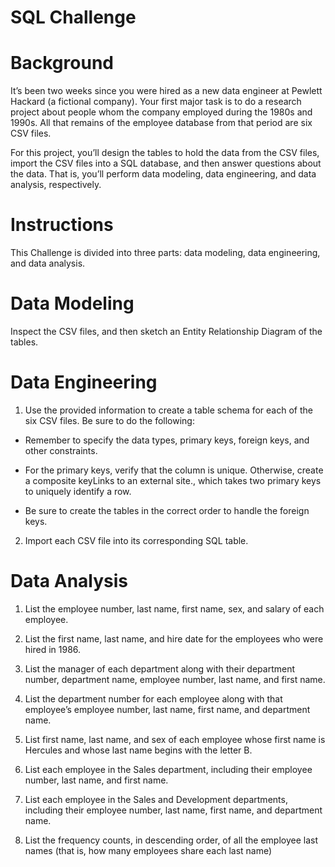 # SQL Challenge

# Background

It’s been two weeks since you were hired as a new data engineer at Pewlett Hackard (a fictional company). Your first major task is to do a research project about people whom the company employed during the 1980s and 1990s. All that remains of the employee database from that period are six CSV files.

For this project, you’ll design the tables to hold the data from the CSV files, import the CSV files into a SQL database, and then answer questions about the data. That is, you’ll perform data modeling, data engineering, and data analysis, respectively.

# Instructions

This Challenge is divided into three parts: data modeling, data engineering, and data analysis.

# Data Modeling

Inspect the CSV files, and then sketch an Entity Relationship Diagram of the tables.

# Data Engineering

1. Use the provided information to create a table schema for each of the six CSV files. Be sure to do the following:
* Remember to specify the data types, primary keys, foreign keys, and other constraints.

* For the primary keys, verify that the column is unique. Otherwise, create a composite keyLinks to an external site., which takes two primary keys to uniquely identify a row.

* Be sure to create the tables in the correct order to handle the foreign keys.

2. Import each CSV file into its corresponding SQL table.

# Data Analysis
1. List the employee number, last name, first name, sex, and salary of each employee.

2. List the first name, last name, and hire date for the employees who were hired in 1986.

3. List the manager of each department along with their department number, department name, employee number, last name, and first name.

4. List the department number for each employee along with that employee’s employee number, last name, first name, and department name.

5. List first name, last name, and sex of each employee whose first name is Hercules and whose last name begins with the letter B.

6. List each employee in the Sales department, including their employee number, last name, and first name.

7. List each employee in the Sales and Development departments, including their employee number, last name, first name, and department name.

8. List the frequency counts, in descending order, of all the employee last names (that is, how many employees share each last name)
